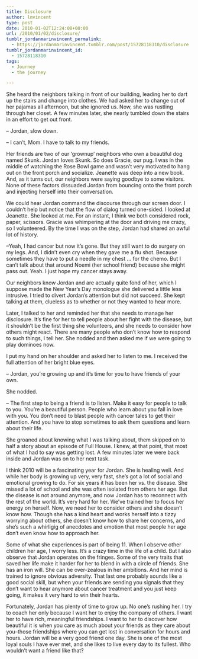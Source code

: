 ```yaml
---
title: Disclosure
author: lmvincent
type: post
date: 2010-01-02T12:24:00+00:00
url: /2010/01/02/disclosure/
tumblr_jordanmarinvincent_permalink:
  - https://jordanmarinvincent.tumblr.com/post/15728118310/disclosure
tumblr_jordanmarinvincent_id:
  - 15728118310
tags:
  - Journey
  - the journey

---
```

She heard the neighbors talking in front of our building, leading her to dart up the stairs and change into clothes. We had asked her to change out of her pajamas all afternoon, but she ignored us. Now, she was rustling through her closet. A few minutes later, she nearly tumbled down the stairs in an effort to get out front.<!--more-->

– Jordan, slow down.

– I can’t, Mom. I have to talk to my friends.

Her friends are two of our ‘grownup’ neighbors who own a beautiful dog named Skunk. Jordan loves Skunk. So does Gracie, our pug. I was in the middle of watching the Rose Bowl game and wasn’t very motivated to hang out on the front porch and socialize. Jeanette was deep into a new book. And, as it turns out, our neighbors were saying goodbye to some visitors. None of these factors dissuaded Jordan from bouncing onto the front porch and injecting herself into their conversation.

We could hear Jordan command the discourse through our screen door. I couldn’t help but notice that the flow of dialog turned one-sided. I looked at Jeanette. She looked at me. For an instant, I think we both considered rock, paper, scissors. Gracie was whimpering at the door and driving me crazy, so I volunteered. By the time I was on the step, Jordan had shared an awful lot of history.

–Yeah, I had cancer but now it’s gone. But they still want to do surgery on my legs. And, I didn’t even cry when they gave me a flu shot. Because sometimes they have to put a needle in my chest … for the chemo. But I can’t talk about that around Noemi (her school friend) because she might pass out. Yeah. I just hope my cancer stays away.

Our neighbors know Jordan and are actually quite fond of her, which I suppose made the New Year’s Day monologue she delivered a little less intrusive. I tried to divert Jordan’s attention but did not succeed. She kept talking at them, clueless as to whether or not they wanted to hear more.

Later, I talked to her and reminded her that she needs to manage her disclosure. It’s fine for her to tell people about her fight with the disease, but it shouldn’t be the first thing she volunteers, and she needs to consider how others might react. There are many people who don’t know how to respond to such things, I tell her. She nodded and then asked me if we were going to play dominoes now.

I put my hand on her shoulder and asked her to listen to me. I received the full attention of her bright blue eyes.

– Jordan, you’re growing up and it’s time for you to have friends of your own.

She nodded.

– The first step to being a friend is to listen. Make it easy for people to talk to you. You’re a beautiful person. People who learn about you fall in love with you. You don’t need to blast people with cancer tales to get their attention. And you have to stop sometimes to ask them questions and learn about their life.

She groaned about knowing what I was talking about, them skipped on to half a story about an episode of Full House. I knew, at that point, that most of what I had to say was getting lost. A few minutes later we were back inside and Jordan was on to her next task.

I think 2010 will be a fascinating year for Jordan. She is healing well. And while her body is growing up very, very fast, she’s got a lot of social and emotional growing to do. For six years it has been her vs. the disease. She missed a lot of school and she was often isolated from others her age. But the disease is not around anymore, and now Jordan has to reconnect with the rest of the world. It’s very hard for her. We’ve trained her to focus her energy on herself. Now, we need her to consider others and she doesn’t know how. Though she has a kind heart and works herself into a tizzy worrying about others, she doesn’t know how to share her concerns, and she’s such a whirligig of anecdotes and emotion that most people her age don’t even know how to approach her.

Some of what she experiences is part of being 11. When I observe other children her age, I worry less. It’s a crazy time in the life of a child. But I also observe that Jordan operates on the fringes. Some of the very traits that saved her life make it harder for her to blend in with a circle of friends. She has an iron will. She can be over-zealous in her ambitions. And her mind is trained to ignore obvious adversity. That last one probably sounds like a good social skill, but when your friends are sending you signals that they don’t want to hear anymore about cancer treatment and you just keep going, it makes it very hard to win their hearts.

Fortunately, Jordan has plenty of time to grow up. No one’s rushing her. I try to coach her only because I want her to enjoy the company of others. I want her to have rich, meaningful friendships. I want to her to discover how beautiful it is when you care as much about your friends as they care about you–those friendships where you can get lost in conversation for hours and hours. Jordan will be a very good friend one day. She is one of the most loyal souls I have ever met, and she likes to live every day to its fullest. Who wouldn’t want a friend like that?<img loading="lazy" src="https://blogger.googleusercontent.com/tracker/9039099668816362935-4843418470647601954?l=jordansjourney2.blogspot.com" alt="" width="1" height="1" />